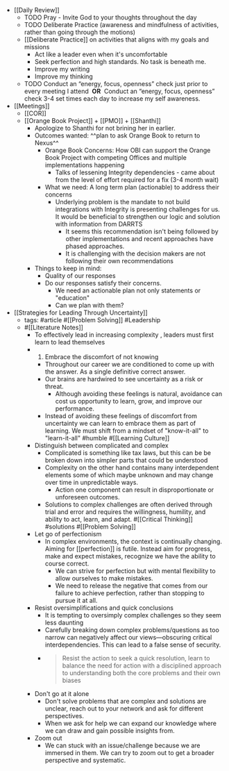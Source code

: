 - [[Daily Review]]
	- TODO Pray - Invite God to your thoughts throughout the day
	- TODO Deliberate Practice (awareness and mindfulness of activities, rather than going through the motions)
	- [[Deliberate Practice]] on activities that aligns with my goals and missions
		- Act like a leader even when it's uncomfortable
		- Seek perfection and high standards. No task is beneath me.
		- Improve my writing
		- Improve my thinking
	- TODO  Conduct an “energy, focus, openness” check just prior to every meeting I attend  **OR** 
	  Conduct an “energy, focus, openness” check 3-4 set times each day to increase my self awareness.
- [[Meetings]]
	- [[COR]]
	- [[Orange Book Project]] + [[PMO]] + [[Shanthi]]
		- Apologize to Shanthi for not brining her in earlier.
		- Outcomes wanted: ^^plan to ask Orange Book to return to Nexus^^
			- Orange Book Concerns: How OBI can support the Orange Book Project with competing Offices and multiple implementations happening
				- Talks of lessening Integrity dependencies - came about from the level of effort required for a fix (3-4 month wait)
			- What we need: A long term plan (actionable) to address their concerns
				- Underlying problem is the mandate to not build integrations with Integrity is presenting challenges for us. It would be beneficial to strengthen our logic and solution with information from DARRTS
					- It seems this recommendation isn't being followed by other implementations and recent approaches have phased approaches.
					- It is challenging with the decision makers are not following their own recommendations
		- Things to keep in mind:
			- Quality of our responses
			- Do our responses satisfy their concerns.
				- We need an actionable plan not only statements or "education"
				- Can we plan with them?
- [[Strategies for Leading Through Uncertainty]]
	- tags: #article #[[Problem Solving]] #Leadership
	- #[[Literature Notes]]
		- To effectively lead in increasing complexity , leaders must first learn to lead themselves
		- 1. Embrace the discomfort of not knowing
			- Throughout our career we are conditioned to come up with the answer. As a single definitive correct answer.
			- Our brains are hardwired to see uncertainty as a risk or threat.
				- Although avoiding these feelings is natural, avoidance can cost us opportunity to learn, grow, and improve our performance.
			- Instead of avoiding these feelings of discomfort from uncertainty we can learn to embrace them as part of learning. We must shift from a mindset of "know-it-all" to "learn-it-all" #humble #[[Learning Culture]]
		- Distinguish between complicated and complex
			- Complicated is something like tax laws, but this can be be broken down into simpler parts that could be understood
			- Complexity on the other hand contains many interdependent elements some of which maybe  unknown and may change over time in unpredictable ways.
				- Action one component can result in disproportionate or unforeseen outcomes.
			- Solutions to complex challenges are often derived through trial and error and requires the willingness, humility, and ability to act, learn, and adapt.  #[[Critical Thinking]] #solutions #[[Problem Solving]]
		- Let go of perfectionism
			- In complex environments, the context is continually changing. Aiming for [[perfection]] is futile. Instead aim for progress, make and expect mistakes, recognize we have the ability to course correct.
				- We can strive for perfection but with mental flexibility to allow ourselves to make mistakes.
				- We need to release the negative that comes from our failure to achieve perfection, rather than stopping to pursue it at all.
		- Resist oversimplifications and quick conclusions
			- It is tempting to oversimply complex challenges so they seem less daunting
			- Carefully breaking down complex problems/questions as too narrow can negatively affect our views—obscuring critical interdependencies. This can lead to a false sense of security.
			- > Resist the action to seek a quick resolution, learn to balance the need for action with a disciplined approach to understanding both the core problems and their own biases
		- Don't go at it alone
			- Don't solve problems that are complex and solutions are unclear, reach out to your network and ask for different perspectives.
			- When we ask for help we can expand our knowledge where we can draw and gain possible insights from.
		- Zoom out
			- We can stuck with an issue/challenge because we are immersed in them. We can try to zoom out to get a broader perspective and systematic.